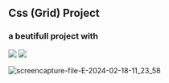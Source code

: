 ## Css (Grid) Project
### a beutifull project with 

<img src="https://img.shields.io/badge/HTML5-E34F26?style=for-the-badge&logo=html5&logoColor=white" />
<img src="https://img.shields.io/badge/CSS3-1572B6?style=for-the-badge&logo=css3&logoColor=white" />



![screencapture-file-E-2024-02-18-11_23_58](https://github.com/imsharifix/Css-Grid-Project/assets/114331083/42a8b585-2e61-4553-9a69-c2e72a79f5ba)

